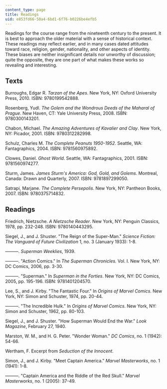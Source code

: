 ```yaml
---
content_type: page
title: Readings
uid: e853fd66-50a4-6bd1-6f76-b0226be4efb5
---
```


Readings for the course range from the nineteenth century to the present. It is best to approach the older material with a sense of historical context. These readings may reflect earlier, and in many cases dated attitudes toward race, religion, gender, nationality, and other aspects of identity. These biases are neither insignificant details nor unworthy of discussion; quite the opposite, they are one part of what makes these works so revealing and interesting.

Texts
-----

Burroughs, Edgar R. _Tarzan of the Apes_. New York, NY: Oxford University Press, 2010. ISBN: 9780199542888.

Rosenberg, Yudl. _The Golem and the Wondrous Deeds of the Maharal of Prague_. New Haven, CT: Yale University Press, 2008. ISBN: 9780300143201.

Chabon, Michael. _The Amazing Adventures of Kavalier and Clay_. New York, NY: Picador, 2001. ISBN: 9780312282998.

Schulz, Charles M. _The Complete Peanuts 1950-1952_. Seattle, WA: Fantagraphics, 2004. ISBN: 9781560975892.

Clowes, Daniel. _Ghost World_. Seattle, WA: Fantagraphics, 2001. ISBN: 9781560974277.

Sturm, James. _James Sturm's America: God, Gold, and Golems_. Montreal, Canada: Drawn and Quarterly, 2007. ISBN: 9781897299050.

Satrapi, Marjane. _The Complete Persepolis_. New York, NY: Pantheon Books, 2007. ISBN: 9780375714832.

Readings
--------

Friedrich, Nietzsche. _A Nietzsche Reader_. New York, NY: Penguin Classics, 1978, pp. 232-248. ISBN: 9780140443295.

Siegel, J., and J. Shuster. "The Reign of the Super-Man." _Science Fiction: The Vanguard of Future Civilization_ 1, no. 3 (January 1933): 1-8.

———. _Superman Weeklies_, 1939.

———. "Action Comics." In _The Superman Chronicles._ Vol. I. New York, NY: DC Comics, 2006, pp. 3-30.

———. "Superman." In _Superman in the Forties_. New York, NY: DC Comics, 2005, pp. 195-196. ISBN: 9781401204570.

Lee, S., and J. Kirby. "The Fantastic Four." In _Origins of Marvel Comics_. New York, NY: Simon and Schuster, 1974, pp. 20-44.

———. "The Incredible Hulk." In _Origins of Marvel Comics_. New York, NY: Simon and Schuster, 1962, pp. 80-103.

Siegel, J., and J. Shuster. "How Superman Would End the War." _Look Magazine_, February 27, 1940.

Marston, W. M., and H. G. Peter. "Wonder Woman." _DC Comics_, no. 1 (1942): 54-66.

Wertham, F. Excerpt from _Seduction of the Innocent_.

Simon, J., and J. Kirby. "Meet Captain America." _Marvel Masterworks_, no. 1 (1941): 1-8.

———. "Captain America and the Riddle of the Red Skull." _Marvel Masterworks_, no. 1 (2005): 37-49.